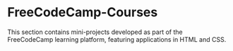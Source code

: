 # FreeCodeCamp-Courses
This section contains mini-projects developed as part of the FreeCodeCamp learning platform, featuring applications in HTML and CSS.
